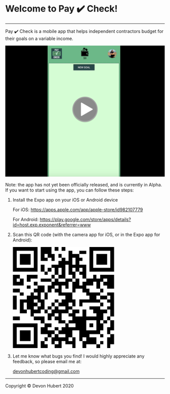 # Welcome to Pay ✔️ Check!
*****************************
Pay ✔️ Check is a mobile app that helps independent contractors budget for their goals on a variable income.

[![PayCheck Demo](./assets/demo_link_icon.png)](https://youtu.be/Ef60jaQPqv4 "PayCheck Demo")

Note: the app has not yet been officially released, and is currently in Alpha. If you want to start using the app, you can follow these steps:

1) Install the Expo app on your iOS or Android device
    
    For iOS: https://apps.apple.com/app/apple-store/id982107779
    
    For Android: https://play.google.com/store/apps/details?id=host.exp.exponent&referrer=www


2) Scan this QR code (with the camera app for iOS, or in the Expo app for Android):

    ![PayCheck QR](./assets/PayCheckQR.png)


3) Let me know what bugs you find! I would highly appreciate any feedback, so please email me at:

    devonhubertcoding@gmail.com


*****************************

Copyright © Devon Hubert 2020